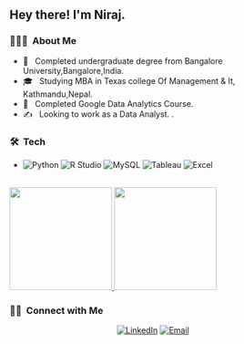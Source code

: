 <h2> Hey there! I'm Niraj.</h2>

<h3> 👨🏻‍💻 &nbsp;About Me </h3>

- 🤔 &nbsp; Completed undergraduate degree from Bangalore University,Bangalore,India.
- 🎓 &nbsp; Studying MBA in Texas college Of Management & It, Kathmandu,Nepal.
- 💼 &nbsp; Completed Google Data Analytics Course.
- ✍️ &nbsp; Looking to work as a Data Analyst. .

<h3> 🛠 &nbsp;Tech</h3>

- ![Python](https://img.shields.io/badge/-Python-333333?style=flat&logo=python)
  ![R Studio](https://img.shields.io/badge/-R-333333?style=flat&logo=R&logoColor=276DC3)
  ![MySQL](https://img.shields.io/badge/-MySQL-333333?style=flat&logo=mysql)
  ![Tableau](https://img.shields.io/badge/-Tableau-333333?style=flat&logo=Tableau)
   ![Excel](https://img.shields.io/badge/-Spreadsheet-333333?style=flat&logo=Excel)
 

<br/>

<a href="https://github.com/AVS1508">
  <img height="180em" src="https://github-readme-stats.vercel.app/api?username=RokayaNeeraj&theme=buefy&show_icons=true" />
  <img height="180em" src="https://github-readme-stats.vercel.app/api/top-langs/?username=RokayaNeeraj&theme=buefy&layout=compact" />
</a>

<br/>

<h3> 🤝🏻 &nbsp;Connect with Me </h3>

<p align="center">
<a href="https://www.linkedin.com/in/niraj-rokaya-10350020a/"><img alt="LinkedIn" src="https://img.shields.io/badge/LinkedIn-Niraj%20Rokaya%20-blue?style=flat-square&logo=linkedin"></a>
<a href="https://www.rokayaneeraj@gmail.com"><img alt="Email" src="https://img.shields.io/badge/Email-rokayaneeraj@gmail.com-blue?style=flat-square&logo=gmail"></a>
</p>
